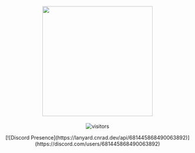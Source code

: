 <p>
  <h1 align="center"><img align="center" height="300" src="https://user-images.githubusercontent.com/62818208/105779190-1d723f80-5f6e-11eb-8069-3222ccefc988.gif"/></h2>
</p>

<p>

<p align="center">
    <img align="center" alt="visitors" src="https://gpvc.arturio.dev/akira-trinity" />
</p>

<p align="center">
 [![Discord Presence](https://lanyard.cnrad.dev/api/681445868490063892)](https://discord.com/users/681445868490063892)
</p>
